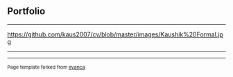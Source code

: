 ## Portfolio

---

https://github.com/kaus2007/cv/blob/master/images/Kaushik%20Formal.jpg

---




---
<p style="font-size:11px">Page template forked from <a href="https://github.com/evanca/quick-portfolio">evanca</a></p>
<!-- Remove above link if you don't want to attibute -->
